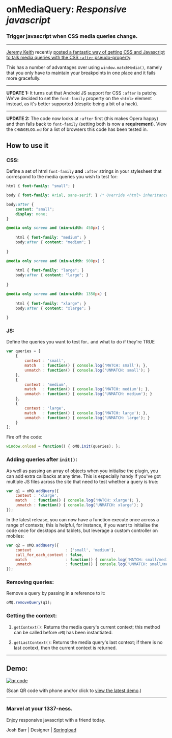 # onMediaQuery: *Responsive javascript*

### Trigger javascript when CSS media queries change.

---

[Jeremy Keith](http://adactio.com/) recently [posted a fantastic way of getting
CSS and Javascript to talk media queries with the CSS `:after` pseudo-property](http://adactio.com/journal/5429/).

This has a number of advantages over using `window.matchMedia()`, namely that you only have to maintain your breakpoints in one place and it fails more gracefully.

---

**UPDATE 1:** It turns out that Android JS support for CSS `:after` is patchy. We've decided to set the `font-family` property on the `<html>` element instead, as it's better supported (despite being a bit of a hack).

---

**UPDATE 2:** The code now looks at `:after` first (this makes Opera happy) and then falls back to `font-family` (setting both is now a **requirement**). View the `CHANGELOG.md` for a list of browsers this code has been tested in.


## How to use it

### CSS:

Define a set of html `font-family` **and** `:after` strings in your stylesheet that correspond to the media queries you wish to test for:

```css
html { font-family: "small"; }

body { font-family: Arial, sans-serif; } /* Override <html> inheritance. */

body:after {
	content: "small";
	display: none;
}

@media only screen and (min-width: 450px) {
	
	html { font-family: "medium"; }
	body:after { content: "medium"; }
	
}

@media only screen and (min-width: 900px) {
	
	html { font-family: "large"; }
	body:after { content: "large"; }
	
}

@media only screen and (min-width: 1350px) {
	
	html { font-family: "xlarge"; }
	body:after { content: "xlarge"; }
	
}
```

### JS:

Define the queries you want to test for.. and what to do if they're TRUE

```javascript
var queries = [
	{
		context : 'small',
		match   : function() { console.log('MATCH: small'); },
		unmatch : function() { console.log('UNMATCH: small'); }
	},
	{
		context : 'medium',
		match   : function() { console.log('MATCH: medium'); },
		unmatch : function() { console.log('UNMATCH: medium'); }
	},
	{
		context : 'large',
		match   : function() { console.log('MATCH: large'); },
		unmatch : function() { console.log('UNMATCH: large'); }
	}
];
```

Fire off the code:

```javascript
window.onload = function() { oMQ.init(queries); };
```

### Adding queries after `init()`:

As well as passing an array of objects when you initialise the plugin, you can add extra callbacks at any time. This is especially handy if you've got multiple JS files across the site that need to test whether a query is true:

```javascript
var q1 = oMQ.addQuery({
	context : 'xlarge',
	match   : function() { console.log('MATCH: xlarge'); },
	unmatch : function() { console.log('UNMATCH: xlarge'); }
});
```

In the latest release, you can now have a function execute once across a range of contexts; this is helpful, for instance, if you want to initialise the code once for desktops and tablets, but leverage a custom controller on mobiles: 

```javascript
var q2 = oMQ.addQuery({
	context               : ['small', 'medium'],
	call_for_each_context : false,
	match                 : function() { console.log('MATCH: small/medium'); },
	unmatch               : function() { console.log('UNMATCH: small/medium'); }
});
```

### Removing queries:

Remove a query by passing in a reference to it:

```javascript
oMQ.removeQuery(q1);
```

### Getting the context:

1. `getContext()`: Returns the media query's current context; this method can be called before `oMQ` has been instantiated.

1. `getLastContext()`: Returns the media query's last context; if there is no last context, then the current context is returned.

---

## Demo:

[![qr code](http://chart.apis.google.com/chart?cht=qr&chl=http://registerguard.github.com/js-media-queries&chs=240x240)](http://registerguard.github.com/js-media-queries/demo/)

(Scan QR code with phone and/or click to [view the latest demo](http://registerguard.github.com/js-media-queries/demo/).)

---

### Marvel at your 1337-ness.

Enjoy responsive javascript with a friend today.

Josh Barr | Designer | [Springload](http://www.springload.co.nz)